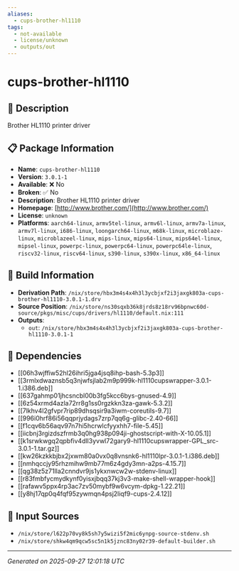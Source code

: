 ```yaml
---
aliases:
  - cups-brother-hl1110
tags:
  - not-available
  - license/unknown
  - outputs/out
---
```


# cups-brother-hl1110

## 📝 Description

Brother HL1110 printer driver

## 📋 Package Information

- **Name**: `cups-brother-hl1110`
- **Version**: `3.0.1-1`
- **Available**: ❌ No
- **Broken**: ✅ No
- **Description**: Brother HL1110 printer driver
- **Homepage**: [http://www.brother.com/](http://www.brother.com/)
- **License**: `unknown`
- **Platforms**: `aarch64-linux`, `armv5tel-linux`, `armv6l-linux`, `armv7a-linux`, `armv7l-linux`, `i686-linux`, `loongarch64-linux`, `m68k-linux`, `microblaze-linux`, `microblazeel-linux`, `mips-linux`, `mips64-linux`, `mips64el-linux`, `mipsel-linux`, `powerpc-linux`, `powerpc64-linux`, `powerpc64le-linux`, `riscv32-linux`, `riscv64-linux`, `s390-linux`, `s390x-linux`, `x86_64-linux`

## 🔧 Build Information

- **Derivation Path**: `/nix/store/hbx3m4s4x4h3l3ycbjxf2i3jaxgk803a-cups-brother-hl1110-3.0.1-1.drv`
- **Source Position**: `/nix/store/ns30sqxb36k8jrds8z18rv96bpnwc60d-source/pkgs/misc/cups/drivers/hl1110/default.nix:111`
- **Outputs**:
  - `out`:  `/nix/store/hbx3m4s4x4h3l3ycbjxf2i3jaxgk803a-cups-brother-hl1110-3.0.1-1`

## 🔗 Dependencies

- [[06h3wjffiw52hl26ihri5jga4jsq8ihp-bash-5.3p3]]
- [[3rmlxdwaznsb5q3njwfsjlab2m9p999k-hl1110cupswrapper-3.0.1-1.i386.deb]]
- [[637gahmp01jhcsncbl00b3fg5kcc6bys-gnused-4.9]]
- [[6z54xrmd4azla72rr8g1ss0rgzkkn3za-gawk-5.3.2]]
- [[7lkhv4l2gfvpr7rip89dhsqsir9a3iwm-coreutils-9.7]]
- [[996i0hrf86i56qqprjydags7zrp7qq6g-glibc-2.40-66]]
- [[f1cqv6b56aqv97n7hi5hcrwlcfyyxhh7-file-5.45]]
- [[iicbnj3rgizdszfrmb3q0hg938p094ji-ghostscript-with-X-10.05.1]]
- [[k1srwkwgq2qpbfiv4dll3yvwl72gary9-hl1110cupswrapper-GPL_src-3.0.1-1.tar.gz]]
- [[kw26kzkkbjbx2jxwm80a0vx0q8vnsnk6-hl1110lpr-3.0.1-1.i386.deb]]
- [[nmhqccjy95rhzmihw9mb77m6z4gdy3mn-a2ps-4.15.7]]
- [[qg38z5z71lla2cnndvr9js1ykxnwcw2w-stdenv-linux]]
- [[r83fmbfycmydkynf0yisxjbqq37kj3v3-make-shell-wrapper-hook]]
- [[rafawv5ppx4rp3ac7zv50mybf9w6vcym-dpkg-1.22.21]]
- [[y8hj17qp0q4fqf95zywmqn4psj2liqf9-cups-2.4.12]]

## 📁 Input Sources

- `/nix/store/l622p70vy8k5sh7y5wizi5f2mic6ynpg-source-stdenv.sh`
- `/nix/store/shkw4qm9qcw5sc5n1k5jznc83ny02r39-default-builder.sh`

---
*Generated on 2025-09-27 12:01:18 UTC*
